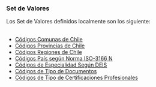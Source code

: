 ### Set de Valores

Los Set de Valores definidos localmente son los siguiente:
<br>
<br>

* [Códigos Comunas de Chile](ValueSet-CodNacComunas.html)
* [Códigos Provincias de Chile](ValueSet-CodProv.html)
* [Códigos Regiones de Chile](ValueSet-CodReg.html)
* [Códigos País según Norma ISO-3166 N](ValueSet-CodPais.html)
* [Códigos de Especialidad Según DEIS](ValueSet-Esp-Tabla-DEIS.html)
* [Códigos de Tipo de Documentos](http://terminology.hl7.org/ValueSet/v2-0203)
* [Códigos de Tipo de Certificaciones Profesionales](ValueSet-COD-Cert-RNPI.html)

